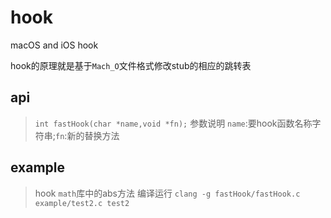 # hook

macOS and iOS hook 

hook的原理就是基于`Mach_O`文件格式修改stub的相应的跳转表

## api

> `int fastHook(char *name,void *fn);`
> 参数说明 `name`:要hook函数名称字符串;`fn`:新的替换方法

## example

> hook `math`库中的abs方法
> 编译运行 `clang -g fastHook/fastHook.c example/test2.c test2`









